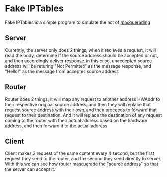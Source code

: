 # Fake IPTables

Fake IPTables is a simple program to simulate the act of [masquerading](https://en.wikipedia.org/wiki/Network_address_translation)

## Server

Currently, the server only does 2 things, when it recieves a request, it will read the body, determine if the source address should be accepted or not, and then accordingly deliver response, in this case, unaccepted source address will be returing "Not Permitted" as the message response, and "Hello!" as the message from accepted source address

## Router

Router does 2 things, it will map any request to another address HWAddr to their respective original source address, and then they will replace that request source address with their own, and then proceeds to forward that request to their destination. And it will replace the destination of any request coming to the router with their actual address based on the hardware address, and then forward it to the actual address

## Client

Client makes 2 request of the same content every 4 second, but the first request they send to the router, and the second they send directly to server. With this we can see how router masquerade the "source address" so that the server can accept it.
